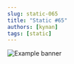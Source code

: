 ```yaml
---
slug: static-065
title: "Static #65"
authors: [kynan]
tags: [static]
---
```


![Example banner](/img/stories/static/065.PNG)
